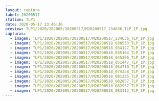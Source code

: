 ```yaml
---
layout: capture
label: 20200517
station: TLP1
date: 2020-05-17 23:46:36
preview: TLP1/2020/202005/20200517/M20200517_234636_TLP_1P.jpg
capturas:
  - imagem: TLP1/2020/202005/20200517/M20200517_234636_TLP_1P.jpg
  - imagem: TLP1/2020/202005/20200517/M20200518_030533_TLP_1P.jpg
  - imagem: TLP1/2020/202005/20200517/M20200518_034127_TLP_1P.jpg
  - imagem: TLP1/2020/202005/20200517/M20200518_035104_TLP_1P.jpg
  - imagem: TLP1/2020/202005/20200517/M20200518_045306_TLP_1P.jpg
  - imagem: TLP1/2020/202005/20200517/M20200518_051447_TLP_1P.jpg
  - imagem: TLP1/2020/202005/20200517/M20200518_054710_TLP_1P.jpg
  - imagem: TLP1/2020/202005/20200517/M20200518_074358_TLP_1P.jpg
  - imagem: TLP1/2020/202005/20200517/M20200518_081235_TLP_1P.jpg
  - imagem: TLP1/2020/202005/20200517/M20200518_082857_TLP_1P.jpg
  - imagem: TLP1/2020/202005/20200517/M20200518_082957_TLP_1P.jpg
  - imagem: TLP1/2020/202005/20200517/M20200518_083112_TLP_1P.jpg
---
```

